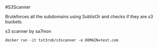 #S3Scanner

Bruteforces all the subdomains using Sublist3r and checks if they are s3 buckets.

s3 scanner by sa7mon

```
docker run -it txt3rob/s3scanner -e DOMAIN=test.com

```